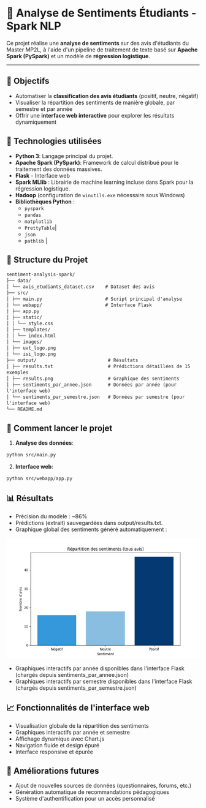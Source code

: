 # 🧠 Analyse de Sentiments Étudiants - Spark NLP

Ce projet réalise une **analyse de sentiments** sur des avis d'étudiants du Master MP2L, à l'aide d'un pipeline de traitement de texte basé sur **Apache Spark (PySpark)** et un modèle de **régression logistique**.

---

## 🚀 Objectifs

- Automatiser la **classification des avis étudiants** (positif, neutre, négatif)
- Visualiser la répartition des sentiments de manière globale, par semestre et par année
- Offrir une **interface web interactive** pour explorer les résultats dynamiquement


## 🔧 Technologies utilisées

- **Python 3**:  Langage principal du projet.
- **Apache Spark (PySpark)**: Framework de calcul distribué pour le traitement des données massives.
- **Flask** - Interface web
- **Spark MLlib** : Librairie de machine learning incluse dans Spark pour la régression logistique.
- **Hadoop** (configuration de `winutils.exe` nécessaire sous Windows)
- **Bibliothèques Python** :
  - `pyspark`
  - `pandas`
  - `matplotlib`
  - `PrettyTable`|
  - `json`
  - `pathlib`
|

## 📂 Structure du Projet

```plaintext
sentiment-analysis-spark/
├── data/
│ └── avis_etudiants_dataset.csv    # Dataset des avis
├── src/
│ ├── main.py                       # Script principal d'analyse
│ └── webapp/                       # Interface Flask
│ ├── app.py
│ ├── static/
│ │ └── style.css
│ ├── templates/
│ │ └── index.html
│ └── images/
│ ├── uvt_logo.png
│ └── isi_logo.png
├── output/                          # Résultats
│ ├── results.txt                    # Prédictions détaillées de 15 exemples
│ ├── results.png                    # Graphique des sentiments
│ ├── sentiments_par_annee.json      # Données par année (pour l'interface web)
│ └── sentiments_par_semestre.json   # Données par semestre (pour l'interface web)
└── README.md
 ``` 

## 🚀 Comment lancer le projet

1. **Analyse des données**:

```bash
python src/main.py
```
2. **Interface web**:

```bash
python src/webapp/app.py
```

## 📊 Résultats

- Précision du modèle : ~86%
- Prédictions (extrait) sauvegardées dans output/results.txt.
- Graphique global des sentiments généré automatiquement :

![Répartition des sentiments](https://github.com/hendhamdi/Sentiment-Analysis---Spark-NLP/blob/main/output/results.png)

- Graphiques interactifs par année disponibles dans l'interface Flask (chargés depuis sentiments_par_annee.json)
- Graphiques interactifs par semestre disponibles dans l'interface Flask (chargés depuis sentiments_par_semestre.json)


## 📈 Fonctionnalités de l'interface web

- Visualisation globale de la répartition des sentiments
- Graphiques interactifs par année et semestre
- Affichage dynamique avec Chart.js
- Navigation fluide et design épuré
- Interface responsive et épurée


## 🚀 Améliorations futures

- Ajout de nouvelles sources de données (questionnaires, forums, etc.)
- Génération automatique de recommandations pédagogiques
- Système d'authentification pour un accès personnalisé

